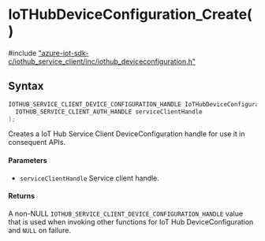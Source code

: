 # IoTHubDeviceConfiguration_Create()

\#include ["azure-iot-sdk-c/iothub_service_client/inc/iothub_deviceconfiguration.h"](../iot-c-ref-iothub-deviceconfiguration-h.md)  

## Syntax

```C
IOTHUB_SERVICE_CLIENT_DEVICE_CONFIGURATION_HANDLE IoTHubDeviceConfiguration_Create(
  IOTHUB_SERVICE_CLIENT_AUTH_HANDLE	serviceClientHandle
);

```

Creates a IoT Hub Service Client DeviceConfiguration handle for use it in consequent APIs.

#### Parameters
* `serviceClientHandle` Service client handle.

#### Returns
A non-NULL `IOTHUB_SERVICE_CLIENT_DEVICE_CONFIGURATION_HANDLE` value that is used when invoking other functions for IoT Hub DeviceConfiguration and `NULL` on failure.

